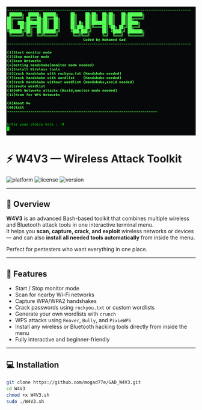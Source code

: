 ![W4V3 Banner](assets/banner.png)

# ⚡ W4V3 — Wireless Attack Toolkit
![platform](https://img.shields.io/badge/platform-Kali%20Linux%20%7C%20Debian-blue?style=for-the-badge)
![license](https://img.shields.io/badge/license-MIT-green?style=for-the-badge)
![version](https://img.shields.io/badge/version-1.0-lightgrey?style=for-the-badge)

---

## 🧠 Overview  
**W4V3** is an advanced Bash-based toolkit that combines multiple wireless and Bluetooth attack tools in one interactive terminal menu.  
It helps you **scan, capture, crack, and exploit** wireless networks or devices — and can also **install all needed tools automatically** from inside the menu.  

Perfect for pentesters who want everything in one place.  

---

## 🚀 Features  
- Start / Stop monitor mode  
- Scan for nearby Wi-Fi networks  
- Capture WPA/WPA2 handshakes  
- Crack passwords using `rockyou.txt` or custom wordlists  
- Generate your own wordlists with `crunch`  
- WPS attacks using `Reaver`, `Bully`, and `PixieWPS`  
- Install any wireless or Bluetooth hacking tools directly from inside the menu  
- Fully interactive and beginner-friendly  

---

## 💻 Installation  
```bash
git clone https://github.com/mogad77e/GAD_W4V3.git
cd W4V3
chmod +x W4V3.sh
sudo ./W4V3.sh

